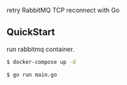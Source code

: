 retry RabbitMQ TCP reconnect with Go

## QuickStart

run rabbitmq container.

```bash
$ docker-compose up -d
```

```bash
$ go run main.go
```

